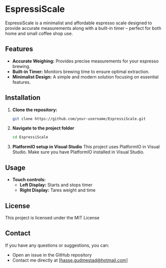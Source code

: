# EspressiScale

EspressiScale is a minimalist and affordable espresso scale designed to provide accurate measurements along with a built-in timer – perfect for both home and small coffee shop use.

## Features

- **Accurate Weighing:** Provides precise measurements for your espresso brewing.
- **Built-in Timer:** Monitors brewing time to ensure optimal extraction.
- **Minimalist Design:** A simple and modern solution focusing on essential features.

## Installation

1. **Clone the repository:**

   ```bash
   git clone https://github.com/your-username/EspressiScale.git

2. **Navigate to the project folder**

   ```bash
   cd EspressiScale

3. **PlatformIO setup in Visual Studio**
   This project uses PlatformIO in Visual Studio. Make sure you have PlatformIO installed in Visual Studio.

## Usage
- **Touch controls:**
  - **Left Display:** Starts and stops timer
  - **Right Display:** Tares weight and time

## License
This project is licensed under the MIT License

## Contact
If you have any questions or suggestions, you can:
- Open an issue in the GitHub repository
- Contact me directly at [hasse.gudmestad@hotmail.com]

